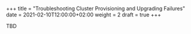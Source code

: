 +++
title = "Troubleshooting Cluster Provisioning and Upgrading Failures"
date = 2021-02-10T12:00:00+02:00
weight = 2
draft = true
+++

TBD
